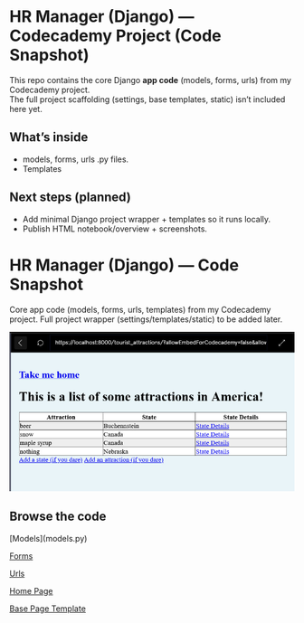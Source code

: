 # HR Manager (Django) — Codecademy Project (Code Snapshot)

This repo contains the core Django **app code** (models, forms, urls) from my Codecademy project.  
The full project scaffolding (settings, base templates, static) isn’t included here yet.

## What’s inside
- models, forms, urls .py files.
- Templates

## Next steps (planned)
- Add minimal Django project wrapper + templates so it runs locally.
- Publish HTML notebook/overview + screenshots.
# HR Manager (Django) — Code Snapshot
Core app code (models, forms, urls, templates) from my Codecademy project. Full project wrapper (settings/templates/static) to be added later.

![Form screenshot](StatesAndAttractions_Screen.jpg)

## Browse the code
<p>[Models](models.py)

[Forms](forms.py)

[Urls](urls.py)

[Home Page](home.html)

[Base Page Template](base.html)


